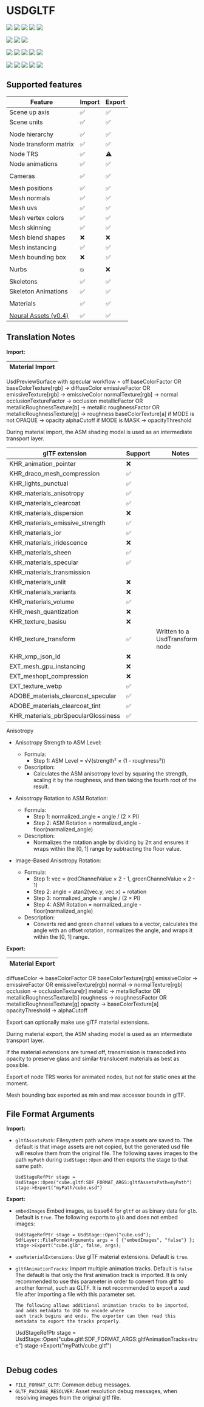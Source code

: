 # USDGLTF

[![](https://img.shields.io/endpoint?url=https://gist.githubusercontent.com/kwblackstone/264643f3d2acacc5369a0ba70854dfb6/raw/windows-2022-2411-GLTF.json)](https://github.com/adobe/USD-Fileformat-plugins/actions/workflows/ci.yml) [![](https://img.shields.io/endpoint?url=https://gist.githubusercontent.com/kwblackstone/264643f3d2acacc5369a0ba70854dfb6/raw/windows-2022-2408-GLTF.json)](https://github.com/adobe/USD-Fileformat-plugins/actions/workflows/ci.yml) [![](https://img.shields.io/endpoint?url=https://gist.githubusercontent.com/kwblackstone/264643f3d2acacc5369a0ba70854dfb6/raw/windows-2022-2405-GLTF.json)](https://github.com/adobe/USD-Fileformat-plugins/actions/workflows/ci.yml) [![](https://img.shields.io/endpoint?url=https://gist.githubusercontent.com/kwblackstone/264643f3d2acacc5369a0ba70854dfb6/raw/windows-2022-2311-GLTF.json)](https://github.com/adobe/USD-Fileformat-plugins/actions/workflows/ci.yml) [![](https://img.shields.io/endpoint?url=https://gist.githubusercontent.com/kwblackstone/264643f3d2acacc5369a0ba70854dfb6/raw/windows-2022-2308-GLTF.json)](https://github.com/adobe/USD-Fileformat-plugins/actions/workflows/ci.yml)

[![](https://img.shields.io/endpoint?url=https://gist.githubusercontent.com/kwblackstone/264643f3d2acacc5369a0ba70854dfb6/raw/macOS-14-2411-GLTF.json)](https://github.com/adobe/USD-Fileformat-plugins/actions/workflows/ci.yml) [![](https://img.shields.io/endpoint?url=https://gist.githubusercontent.com/kwblackstone/264643f3d2acacc5369a0ba70854dfb6/raw/macOS-14-2408-GLTF.json)](https://github.com/adobe/USD-Fileformat-plugins/actions/workflows/ci.yml) [![](https://img.shields.io/endpoint?url=https://gist.githubusercontent.com/kwblackstone/264643f3d2acacc5369a0ba70854dfb6/raw/macOS-14-2405-GLTF.json)](https://github.com/adobe/USD-Fileformat-plugins/actions/workflows/ci.yml)

[![](https://img.shields.io/endpoint?url=https://gist.githubusercontent.com/kwblackstone/264643f3d2acacc5369a0ba70854dfb6/raw/macOS-13-2411-GLTF.json)](https://github.com/adobe/USD-Fileformat-plugins/actions/workflows/ci.yml) [![](https://img.shields.io/endpoint?url=https://gist.githubusercontent.com/kwblackstone/264643f3d2acacc5369a0ba70854dfb6/raw/macOS-13-2408-GLTF.json)](https://github.com/adobe/USD-Fileformat-plugins/actions/workflows/ci.yml) [![](https://img.shields.io/endpoint?url=https://gist.githubusercontent.com/kwblackstone/264643f3d2acacc5369a0ba70854dfb6/raw/macOS-13-2405-GLTF.json)](https://github.com/adobe/USD-Fileformat-plugins/actions/workflows/ci.yml) [![](https://img.shields.io/endpoint?url=https://gist.githubusercontent.com/kwblackstone/264643f3d2acacc5369a0ba70854dfb6/raw/macOS-13-2311-GLTF.json)](https://github.com/adobe/USD-Fileformat-plugins/actions/workflows/ci.yml) [![](https://img.shields.io/endpoint?url=https://gist.githubusercontent.com/kwblackstone/264643f3d2acacc5369a0ba70854dfb6/raw/macOS-13-2308-GLTF.json)](https://github.com/adobe/USD-Fileformat-plugins/actions/workflows/ci.yml)

[![](https://img.shields.io/endpoint?url=https://gist.githubusercontent.com/kwblackstone/264643f3d2acacc5369a0ba70854dfb6/raw/ubuntu-22.04-2411-GLTF.json)](https://github.com/adobe/USD-Fileformat-plugins/actions/workflows/ci.yml) [![](https://img.shields.io/endpoint?url=https://gist.githubusercontent.com/kwblackstone/264643f3d2acacc5369a0ba70854dfb6/raw/ubuntu-22.04-2408-GLTF.json)](https://github.com/adobe/USD-Fileformat-plugins/actions/workflows/ci.yml) [![](https://img.shields.io/endpoint?url=https://gist.githubusercontent.com/kwblackstone/264643f3d2acacc5369a0ba70854dfb6/raw/ubuntu-22.04-2405-GLTF.json)](https://github.com/adobe/USD-Fileformat-plugins/actions/workflows/ci.yml) [![](https://img.shields.io/endpoint?url=https://gist.githubusercontent.com/kwblackstone/264643f3d2acacc5369a0ba70854dfb6/raw/ubuntu-22.04-2311-GLTF.json)](https://github.com/adobe/USD-Fileformat-plugins/actions/workflows/ci.yml) [![](https://img.shields.io/endpoint?url=https://gist.githubusercontent.com/kwblackstone/264643f3d2acacc5369a0ba70854dfb6/raw/ubuntu-22.04-2308-GLTF.json)](https://github.com/adobe/USD-Fileformat-plugins/actions/workflows/ci.yml)

## Supported features

|Feature|Import|Export|
|--|--|--|
|Scene up axis            |✅|✅|
|Scene units              |✅|✅|
||||
|Node hierarchy           |✅|✅|
|Node transform matrix    |✅|✅|
|Node TRS                 |✅|⚠️|
|Node animations          |✅|✅|
||||
|Cameras                  |✅|✅|
||||
|Mesh positions           |✅|✅|
|Mesh normals             |✅|✅|
|Mesh uvs                 |✅|✅|
|Mesh vertex colors       |✅|✅|
|Mesh skinning            |✅|✅|
|Mesh blend shapes        |❌|❌|
|Mesh instancing          |✅|✅|
|Mesh bounding box        |❌|✅|
||||
|Nurbs                    |⦸|❌|
||||
|Skeletons                |✅|✅|
|Skeleton Animations      |✅|✅|
||||
|Materials                |✅|✅|
||||
|[Neural Assets (v0.4)](README_NGP.md) |✅|✅|



## Translation Notes

**Import:**

|Material Import|
|--|
UsdPreviewSurface with specular workflow = off
baseColorFactor OR baseColorTexture[rgb] → diffuseColor
emissiveFactor OR emissiveTexture[rgb] → emissiveColor
normalTexture[rgb] → normal
occlusionTextureFactor → occlusion
metallicFactor OR metallicRoughnessTexture[b] → metallic
roughnessFactor OR metallicRoughnessTexture[g] → roughness
baseColorTexture[a] if MODE is not OPAQUE → opacity
alphaCutoff if MODE is MASK → opacityThreshold

During material import, the ASM shading model is used as an intermediate transport layer.

|glTF extension|Support|Notes|
|--|--|--|
| KHR_animation_pointer |❌|
| KHR_draco_mesh_compression |✅|
| KHR_lights_punctual |✅|
| KHR_materials_anisotropy |✅|
| KHR_materials_clearcoat |✅|
| KHR_materials_dispersion |❌|
| KHR_materials_emissive_strength |✅|
| KHR_materials_ior |✅|
| KHR_materials_iridescence |❌|
| KHR_materials_sheen |✅|
| KHR_materials_specular |✅|
| KHR_materials_transmission |
| KHR_materials_unlit |❌|
| KHR_materials_variants |❌|
| KHR_materials_volume |✅|
| KHR_mesh_quantization |❌|
| KHR_texture_basisu |❌|
| KHR_texture_transform |✅|Written to a UsdTransform2d node|
| KHR_xmp_json_ld |❌|
| EXT_mesh_gpu_instancing |❌|
| EXT_meshopt_compression |❌|
| EXT_texture_webp |✅|
| ADOBE_materials_clearcoat_specular |✅|
| ADOBE_materials_clearcoat_tint |✅|
| KHR_materials_pbrSpecularGlossiness |✅|

Anisotropy
- Anisotropy Strength to ASM Level:
  - Formula:
    - Step 1: ASM Level = √√(strength² × (1 - roughness²))
  - Description:
    - Calculates the ASM anisotropy level by squaring the strength, scaling it by the roughness, and then taking the fourth root of the result.

- Anisotropy Rotation to ASM Rotation:
  - Formula:
    - Step 1: normalized_angle = angle / (2 × PI)
    - Step 2: ASM Rotation = normalized_angle - floor(normalized_angle)
  - Description:
    - Normalizes the rotation angle by dividing by 2π and ensures it wraps within the [0, 1] range by subtracting the floor value.

- Image-Based Anisotropy Rotation:
  - Formula:
    - Step 1:  vec = (redChannelValue × 2 - 1, greenChannelValue × 2 - 1)
    - Step 2:  angle = atan2(vec.y, vec.x) + rotation
    - Step 3:  normalized_angle = angle / (2 × PI)
    - Step 4:  ASM Rotation = normalized_angle - floor(normalized_angle)
  - Description:
    - Converts red and green channel values to a vector, calculates the angle with an offset rotation, normalizes the angle, and wraps it within the [0, 1] range.

**Export:**

|Material Export|
|--|
diffuseColor → baseColorFactor OR baseColorTexture[rgb]
emissiveColor → emissiveFactor OR emissiveTexture[rgb]
normal → normalTexture[rgb]
occlusion → occlusionTexture[r]
metallic →  metallicFactor OR metallicRoughnessTexture[b]
roughness →  roughnessFactor OR metallicRoughnessTexture[g]
opacity → baseColorTexture[a]
opacityThreshold → alphaCutoff



Export can optionally make use glTF material extensions.

During material export, the ASM shading model is used as an intermediate transport layer.

If the material extensions are turned off, transmission is transcoded into opacity 
to preserve glass and similar translucent materials as best as possible.

Export of node TRS works for animated nodes, but not for static ones at the moment.

Mesh bounding box exported as min and max accessor bounds in glTF.

## File Format Arguments

**Import:**

* `gltfAssetsPath`: Filesystem path where image assets are saved to.
    The default is that image assets are not copied, but the generated usd file will resolve them from the original file.
    The following saves images to the path `myPath` during `UsdStage::Open` and then exports the stage to that same path.
    ```
    UsdStageRefPtr stage = UsdStage::Open("cube.gltf:SDF_FORMAT_ARGS:gltfAssetsPath=myPath")
    stage->Export("myPath/cube.usd")
    ```

**Export:**

* `embedImages` Embed images, as base64 for `gltf` or as binary data for `glb`. Default is `true`.
    The following exports to `glb` and does not embed images:
    ```
    UsdStageRefPtr stage = UsdStage::Open("cube.usd");
    SdfLayer::FileFormatArguments args = { {"embedImages", "false"} };
    stage->Export("cube.glb", false, args);
    ```
* `useMaterialExtensions`: Use glTF material extensions. Default is `true`.

* `gltfAnimationTracks`: Import multiple animation tracks. Default is `false`
    The default is that only the first animation track is imported.
    It is only recommended to use this parameter in order to convert from gltf to another format, such as GLTF.
    It is not recommended to export a .usd file after importing a file with this parameter set.
    ```
    The following allows additional animation tracks to be imported, and adds metadata to USD to encode where
    each track begins and ends. The exporter can then read this metadata to export the tracks properly.
    ```
    UsdStageRefPtr stage = UsdStage::Open("cube.gltf:SDF_FORMAT_ARGS:gltfAnimationTracks=true")
    stage->Export("myPath/cube.gltf")
    ```

## Debug codes
* `FILE_FORMAT_GLTF`: Common debug messages.
* `GLTF_PACKAGE_RESOLVER`: Asset resolution debug messages, when resolving images from the original
  gltf file.

